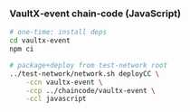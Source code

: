 ### VaultX‑event chain‑code (JavaScript)

```bash
# one‑time: install deps
cd vaultx-event
npm ci

# package+deploy from test‑network root
../test-network/network.sh deployCC \
    -ccn vaultx-event \
    -ccp ../chaincode/vaultx-event \
    -ccl javascript

